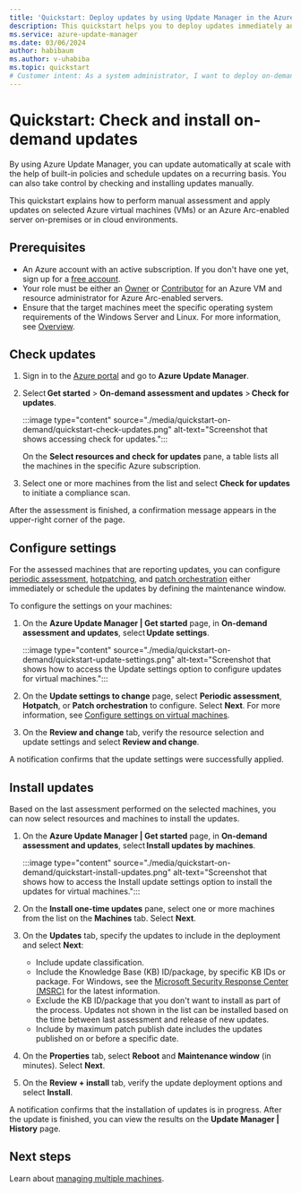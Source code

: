 ```yaml
---
title: 'Quickstart: Deploy updates by using Update Manager in the Azure portal'
description: This quickstart helps you to deploy updates immediately and view results for supported machines in Azure Update Manager by using the Azure portal.
ms.service: azure-update-manager
ms.date: 03/06/2024
author: habibaum
ms.author: v-uhabiba
ms.topic: quickstart
# Customer intent: As a system administrator, I want to deploy on-demand updates to selected Azure virtual machines, so that I can ensure they are compliant and maintain optimal performance.
---
```


# Quickstart: Check and install on-demand updates

By using Azure Update Manager, you can update automatically at scale with the help of built-in policies and schedule updates on a recurring basis. You can also take control by checking and installing updates manually.

This quickstart explains how to perform manual assessment and apply updates on selected Azure virtual machines (VMs) or an Azure Arc-enabled server on-premises or in cloud environments.

## Prerequisites

- An Azure account with an active subscription. If you don't have one yet, sign up for a [free account](https://azure.microsoft.com/free/?WT.mc_id=A261C142F).
- Your role must be either an [Owner](../role-based-access-control/built-in-roles.md#owner) or [Contributor](../role-based-access-control/built-in-roles.md#contributor) for an Azure VM and resource administrator for Azure Arc-enabled servers.
- Ensure that the target machines meet the specific operating system requirements of the Windows Server and Linux. For more information, see [Overview](overview.md).

## Check updates

1. Sign in to the [Azure portal](https://portal.azure.com) and go to **Azure Update Manager**.

1. Select **Get started** > **On-demand assessment and updates** > **Check for updates**.

   :::image type="content" source="./media/quickstart-on-demand/quickstart-check-updates.png" alt-text="Screenshot that shows accessing check for updates.":::

    On the **Select resources and check for updates** pane, a table lists all the machines in the specific Azure subscription.

1. Select one or more machines from the list and select **Check for updates** to initiate a compliance scan.
    
After the assessment is finished, a confirmation message appears in the upper-right corner of the page.

## Configure settings

For the assessed machines that are reporting updates, you can configure [periodic assessment](assessment-options.md#periodic-assessment), [hotpatching](updates-maintenance-schedules.md#hotpatching), and [patch orchestration](manage-multiple-machines.md#summary-of-machine-status) either immediately or schedule the updates by defining the maintenance window.

To configure the settings on your machines:

1. On the **Azure Update Manager | Get started** page, in **On-demand assessment and updates**, select **Update settings**.

    :::image type="content" source="./media/quickstart-on-demand/quickstart-update-settings.png" alt-text="Screenshot that shows how to access the Update settings option to configure updates for virtual machines.":::

1. On the **Update settings to change** page, select **Periodic assessment**, **Hotpatch**, or **Patch orchestration** to configure. Select **Next**. For more information, see [Configure settings on virtual machines](manage-update-settings.md#configure-settings-on-a-single-vm).

1. On the **Review and change** tab, verify the resource selection and update settings and select **Review and change**.

A notification confirms that the update settings were successfully applied.

## Install updates

Based on the last assessment performed on the selected machines, you can now select resources and machines to install the updates.

1. On the **Azure Update Manager | Get started** page, in **On-demand assessment and updates**, select **Install updates by machines**.

   :::image type="content" source="./media/quickstart-on-demand/quickstart-install-updates.png" alt-text="Screenshot that shows how to access the Install update settings option to install the updates for virtual machines.":::

1. On the **Install one-time updates** pane, select one or more machines from the list on the **Machines** tab. Select **Next**.

1. On the **Updates** tab, specify the updates to include in the deployment and select **Next**:

    - Include update classification.
    - Include the Knowledge Base (KB) ID/package, by specific KB IDs or package. For Windows, see the [Microsoft Security Response Center (MSRC)](https://msrc.microsoft.com/update-guide/deployments) for the latest information.
    - Exclude the KB ID/package that you don't want to install as part of the process. Updates not shown in the list can be installed based on the time between last assessment and release of new updates.
    - Include by maximum patch publish date includes the updates published on or before a specific date.

1. On the **Properties** tab, select **Reboot** and **Maintenance window** (in minutes). Select **Next**.

1. On the **Review + install** tab, verify the update deployment options and select **Install**.

A notification confirms that the installation of updates is in progress. After the update is finished, you can view the results on the **Update Manager | History** page.

## Next steps

Learn about [managing multiple machines](manage-multiple-machines.md).